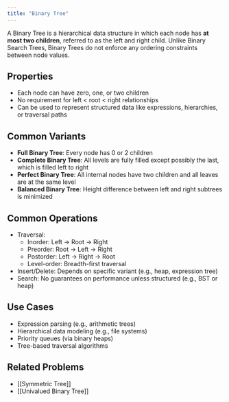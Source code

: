 ```yaml
---
title: "Binary Tree"
---
```


A Binary Tree is a hierarchical data structure in which each node has **at most two children**, referred to as the left and right child. Unlike Binary Search Trees, Binary Trees do not enforce any ordering constraints between node values.

## Properties
- Each node can have zero, one, or two children
- No requirement for left < root < right relationships
- Can be used to represent structured data like expressions, hierarchies, or traversal paths

## Common Variants
- **Full Binary Tree**: Every node has 0 or 2 children
- **Complete Binary Tree**: All levels are fully filled except possibly the last, which is filled left to right
- **Perfect Binary Tree**: All internal nodes have two children and all leaves are at the same level
- **Balanced Binary Tree**: Height difference between left and right subtrees is minimized

## Common Operations
- Traversal:
  - Inorder: Left → Root → Right
  - Preorder: Root → Left → Right
  - Postorder: Left → Right → Root
  - Level-order: Breadth-first traversal
- Insert/Delete: Depends on specific variant (e.g., heap, expression tree)
- Search: No guarantees on performance unless structured (e.g., BST or heap)

## Use Cases
- Expression parsing (e.g., arithmetic trees)
- Hierarchical data modeling (e.g., file systems)
- Priority queues (via binary heaps)
- Tree-based traversal algorithms

## Related Problems
- [[Symmetric Tree]]
- [[Univalued Binary Tree]]